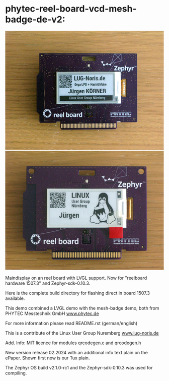 # phytec-reel-board-vcd-mesh-badge-de-v2:

![Screenshot](reel_Board_vcd_badge.jpg)
![Screenshot](reelboard_de_4.jpg)

Maindisplay on an reel board with LVGL support. Now for "reelboard hardware 1507.3" and Zephyr-sdk-0.10.3.

Here is the complete build directory for flashing direct in board 1507.3 available.

This demo combined a LVGL demo with the mesh-badge demo, both from PHYTEC Messtechnik GmbH www.phytec.de

For more information please read README.rst (german/english)

This is a contribute of the Linux User Group Nuremberg www.lug-noris.de

Add. Info: MIT licence for modules qrcodegen.c and qrcodegen.h

New version release 02.2024 with an additional info text plain on the ePaper. Shown first now is our Tux plain.

The Zephyr OS build v2.1.0-rc1 and the Zephyr-sdk-0.10.3 was used for compiling.
